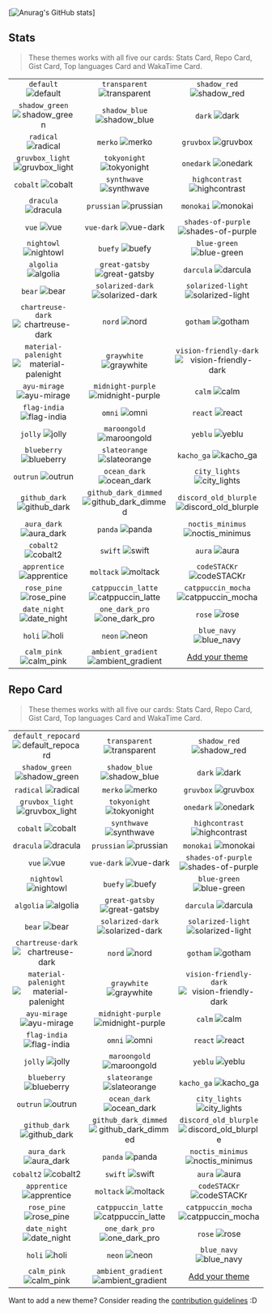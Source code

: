 [![Anurag's GitHub stats](https://github-readme-stats.vercel.app/api?username=vqh20)]

## Stats


> These themes works with all five our cards: Stats Card, Repo Card, Gist Card, Top languages Card and WakaTime Card.

| | | |
| :--: | :--: | :--: |
| `default` ![default][default] | `transparent` ![transparent][transparent] | `shadow_red` ![shadow_red][shadow_red] |
| `shadow_green` ![shadow_green][shadow_green] | `shadow_blue` ![shadow_blue][shadow_blue] | `dark` ![dark][dark] |
| `radical` ![radical][radical] | `merko` ![merko][merko] | `gruvbox` ![gruvbox][gruvbox] |
| `gruvbox_light` ![gruvbox_light][gruvbox_light] | `tokyonight` ![tokyonight][tokyonight] | `onedark` ![onedark][onedark] |
| `cobalt` ![cobalt][cobalt] | `synthwave` ![synthwave][synthwave] | `highcontrast` ![highcontrast][highcontrast] |
| `dracula` ![dracula][dracula] | `prussian` ![prussian][prussian] | `monokai` ![monokai][monokai] |
| `vue` ![vue][vue] | `vue-dark` ![vue-dark][vue-dark] | `shades-of-purple` ![shades-of-purple][shades-of-purple] |
| `nightowl` ![nightowl][nightowl] | `buefy` ![buefy][buefy] | `blue-green` ![blue-green][blue-green] |
| `algolia` ![algolia][algolia] | `great-gatsby` ![great-gatsby][great-gatsby] | `darcula` ![darcula][darcula] |
| `bear` ![bear][bear] | `solarized-dark` ![solarized-dark][solarized-dark] | `solarized-light` ![solarized-light][solarized-light] |
| `chartreuse-dark` ![chartreuse-dark][chartreuse-dark] | `nord` ![nord][nord] | `gotham` ![gotham][gotham] |
| `material-palenight` ![material-palenight][material-palenight] | `graywhite` ![graywhite][graywhite] | `vision-friendly-dark` ![vision-friendly-dark][vision-friendly-dark] |
| `ayu-mirage` ![ayu-mirage][ayu-mirage] | `midnight-purple` ![midnight-purple][midnight-purple] | `calm` ![calm][calm] |
| `flag-india` ![flag-india][flag-india] | `omni` ![omni][omni] | `react` ![react][react] |
| `jolly` ![jolly][jolly] | `maroongold` ![maroongold][maroongold] | `yeblu` ![yeblu][yeblu] |
| `blueberry` ![blueberry][blueberry] | `slateorange` ![slateorange][slateorange] | `kacho_ga` ![kacho_ga][kacho_ga] |
| `outrun` ![outrun][outrun] | `ocean_dark` ![ocean_dark][ocean_dark] | `city_lights` ![city_lights][city_lights] |
| `github_dark` ![github_dark][github_dark] | `github_dark_dimmed` ![github_dark_dimmed][github_dark_dimmed] | `discord_old_blurple` ![discord_old_blurple][discord_old_blurple] |
| `aura_dark` ![aura_dark][aura_dark] | `panda` ![panda][panda] | `noctis_minimus` ![noctis_minimus][noctis_minimus] |
| `cobalt2` ![cobalt2][cobalt2] | `swift` ![swift][swift] | `aura` ![aura][aura] |
| `apprentice` ![apprentice][apprentice] | `moltack` ![moltack][moltack] | `codeSTACKr` ![codeSTACKr][codeSTACKr] |
| `rose_pine` ![rose_pine][rose_pine] | `catppuccin_latte` ![catppuccin_latte][catppuccin_latte] | `catppuccin_mocha` ![catppuccin_mocha][catppuccin_mocha] |
| `date_night` ![date_night][date_night] | `one_dark_pro` ![one_dark_pro][one_dark_pro] | `rose` ![rose][rose] |
| `holi` ![holi][holi] | `neon` ![neon][neon] | `blue_navy` ![blue_navy][blue_navy] |
| `calm_pink` ![calm_pink][calm_pink] | `ambient_gradient` ![ambient_gradient][ambient_gradient] | [Add your theme][add-theme] |

## Repo Card

> These themes works with all five our cards: Stats Card, Repo Card, Gist Card, Top languages Card and WakaTime Card.

| | | |
| :--: | :--: | :--: |
| `default_repocard` ![default_repocard][default_repocard_repo] | `transparent` ![transparent][transparent_repo] | `shadow_red` ![shadow_red][shadow_red_repo] |
| `shadow_green` ![shadow_green][shadow_green_repo] | `shadow_blue` ![shadow_blue][shadow_blue_repo] | `dark` ![dark][dark_repo] |
| `radical` ![radical][radical_repo] | `merko` ![merko][merko_repo] | `gruvbox` ![gruvbox][gruvbox_repo] |
| `gruvbox_light` ![gruvbox_light][gruvbox_light_repo] | `tokyonight` ![tokyonight][tokyonight_repo] | `onedark` ![onedark][onedark_repo] |
| `cobalt` ![cobalt][cobalt_repo] | `synthwave` ![synthwave][synthwave_repo] | `highcontrast` ![highcontrast][highcontrast_repo] |
| `dracula` ![dracula][dracula_repo] | `prussian` ![prussian][prussian_repo] | `monokai` ![monokai][monokai_repo] |
| `vue` ![vue][vue_repo] | `vue-dark` ![vue-dark][vue-dark_repo] | `shades-of-purple` ![shades-of-purple][shades-of-purple_repo] |
| `nightowl` ![nightowl][nightowl_repo] | `buefy` ![buefy][buefy_repo] | `blue-green` ![blue-green][blue-green_repo] |
| `algolia` ![algolia][algolia_repo] | `great-gatsby` ![great-gatsby][great-gatsby_repo] | `darcula` ![darcula][darcula_repo] |
| `bear` ![bear][bear_repo] | `solarized-dark` ![solarized-dark][solarized-dark_repo] | `solarized-light` ![solarized-light][solarized-light_repo] |
| `chartreuse-dark` ![chartreuse-dark][chartreuse-dark_repo] | `nord` ![nord][nord_repo] | `gotham` ![gotham][gotham_repo] |
| `material-palenight` ![material-palenight][material-palenight_repo] | `graywhite` ![graywhite][graywhite_repo] | `vision-friendly-dark` ![vision-friendly-dark][vision-friendly-dark_repo] |
| `ayu-mirage` ![ayu-mirage][ayu-mirage_repo] | `midnight-purple` ![midnight-purple][midnight-purple_repo] | `calm` ![calm][calm_repo] |
| `flag-india` ![flag-india][flag-india_repo] | `omni` ![omni][omni_repo] | `react` ![react][react_repo] |
| `jolly` ![jolly][jolly_repo] | `maroongold` ![maroongold][maroongold_repo] | `yeblu` ![yeblu][yeblu_repo] |
| `blueberry` ![blueberry][blueberry_repo] | `slateorange` ![slateorange][slateorange_repo] | `kacho_ga` ![kacho_ga][kacho_ga_repo] |
| `outrun` ![outrun][outrun_repo] | `ocean_dark` ![ocean_dark][ocean_dark_repo] | `city_lights` ![city_lights][city_lights_repo] |
| `github_dark` ![github_dark][github_dark_repo] | `github_dark_dimmed` ![github_dark_dimmed][github_dark_dimmed_repo] | `discord_old_blurple` ![discord_old_blurple][discord_old_blurple_repo] |
| `aura_dark` ![aura_dark][aura_dark_repo] | `panda` ![panda][panda_repo] | `noctis_minimus` ![noctis_minimus][noctis_minimus_repo] |
| `cobalt2` ![cobalt2][cobalt2_repo] | `swift` ![swift][swift_repo] | `aura` ![aura][aura_repo] |
| `apprentice` ![apprentice][apprentice_repo] | `moltack` ![moltack][moltack_repo] | `codeSTACKr` ![codeSTACKr][codeSTACKr_repo] |
| `rose_pine` ![rose_pine][rose_pine_repo] | `catppuccin_latte` ![catppuccin_latte][catppuccin_latte_repo] | `catppuccin_mocha` ![catppuccin_mocha][catppuccin_mocha_repo] |
| `date_night` ![date_night][date_night_repo] | `one_dark_pro` ![one_dark_pro][one_dark_pro_repo] | `rose` ![rose][rose_repo] |
| `holi` ![holi][holi_repo] | `neon` ![neon][neon_repo] | `blue_navy` ![blue_navy][blue_navy_repo] |
| `calm_pink` ![calm_pink][calm_pink_repo] | `ambient_gradient` ![ambient_gradient][ambient_gradient_repo] | [Add your theme][add-theme] |


[default]: https://github-readme-stats.vercel.app/api?username=vqh20&show_icons=true&hide=contribs,prs&cache_seconds=86400&theme=default
[default_repocard]: https://github-readme-stats.vercel.app/api?username=anuraghazra&show_icons=true&hide=contribs,prs&cache_seconds=86400&theme=default_repocard
[transparent]: https://github-readme-stats.vercel.app/api?username=anuraghazra&show_icons=true&hide=contribs,prs&cache_seconds=86400&theme=transparent
[shadow_red]: https://github-readme-stats.vercel.app/api?username=anuraghazra&show_icons=true&hide=contribs,prs&cache_seconds=86400&theme=shadow_red
[shadow_green]: https://github-readme-stats.vercel.app/api?username=anuraghazra&show_icons=true&hide=contribs,prs&cache_seconds=86400&theme=shadow_green
[shadow_blue]: https://github-readme-stats.vercel.app/api?username=anuraghazra&show_icons=true&hide=contribs,prs&cache_seconds=86400&theme=shadow_blue
[dark]: https://github-readme-stats.vercel.app/api?username=anuraghazra&show_icons=true&hide=contribs,prs&cache_seconds=86400&theme=dark
[radical]: https://github-readme-stats.vercel.app/api?username=anuraghazra&show_icons=true&hide=contribs,prs&cache_seconds=86400&theme=radical
[merko]: https://github-readme-stats.vercel.app/api?username=anuraghazra&show_icons=true&hide=contribs,prs&cache_seconds=86400&theme=merko
[gruvbox]: https://github-readme-stats.vercel.app/api?username=anuraghazra&show_icons=true&hide=contribs,prs&cache_seconds=86400&theme=gruvbox
[gruvbox_light]: https://github-readme-stats.vercel.app/api?username=anuraghazra&show_icons=true&hide=contribs,prs&cache_seconds=86400&theme=gruvbox_light
[tokyonight]: https://github-readme-stats.vercel.app/api?username=anuraghazra&show_icons=true&hide=contribs,prs&cache_seconds=86400&theme=tokyonight
[onedark]: https://github-readme-stats.vercel.app/api?username=anuraghazra&show_icons=true&hide=contribs,prs&cache_seconds=86400&theme=onedark
[cobalt]: https://github-readme-stats.vercel.app/api?username=anuraghazra&show_icons=true&hide=contribs,prs&cache_seconds=86400&theme=cobalt
[synthwave]: https://github-readme-stats.vercel.app/api?username=anuraghazra&show_icons=true&hide=contribs,prs&cache_seconds=86400&theme=synthwave
[highcontrast]: https://github-readme-stats.vercel.app/api?username=anuraghazra&show_icons=true&hide=contribs,prs&cache_seconds=86400&theme=highcontrast
[dracula]: https://github-readme-stats.vercel.app/api?username=anuraghazra&show_icons=true&hide=contribs,prs&cache_seconds=86400&theme=dracula
[prussian]: https://github-readme-stats.vercel.app/api?username=anuraghazra&show_icons=true&hide=contribs,prs&cache_seconds=86400&theme=prussian
[monokai]: https://github-readme-stats.vercel.app/api?username=anuraghazra&show_icons=true&hide=contribs,prs&cache_seconds=86400&theme=monokai
[vue]: https://github-readme-stats.vercel.app/api?username=anuraghazra&show_icons=true&hide=contribs,prs&cache_seconds=86400&theme=vue
[vue-dark]: https://github-readme-stats.vercel.app/api?username=anuraghazra&show_icons=true&hide=contribs,prs&cache_seconds=86400&theme=vue-dark
[shades-of-purple]: https://github-readme-stats.vercel.app/api?username=anuraghazra&show_icons=true&hide=contribs,prs&cache_seconds=86400&theme=shades-of-purple
[nightowl]: https://github-readme-stats.vercel.app/api?username=anuraghazra&show_icons=true&hide=contribs,prs&cache_seconds=86400&theme=nightowl
[buefy]: https://github-readme-stats.vercel.app/api?username=anuraghazra&show_icons=true&hide=contribs,prs&cache_seconds=86400&theme=buefy
[blue-green]: https://github-readme-stats.vercel.app/api?username=anuraghazra&show_icons=true&hide=contribs,prs&cache_seconds=86400&theme=blue-green
[algolia]: https://github-readme-stats.vercel.app/api?username=anuraghazra&show_icons=true&hide=contribs,prs&cache_seconds=86400&theme=algolia
[great-gatsby]: https://github-readme-stats.vercel.app/api?username=anuraghazra&show_icons=true&hide=contribs,prs&cache_seconds=86400&theme=great-gatsby
[darcula]: https://github-readme-stats.vercel.app/api?username=anuraghazra&show_icons=true&hide=contribs,prs&cache_seconds=86400&theme=darcula
[bear]: https://github-readme-stats.vercel.app/api?username=anuraghazra&show_icons=true&hide=contribs,prs&cache_seconds=86400&theme=bear
[solarized-dark]: https://github-readme-stats.vercel.app/api?username=anuraghazra&show_icons=true&hide=contribs,prs&cache_seconds=86400&theme=solarized-dark
[solarized-light]: https://github-readme-stats.vercel.app/api?username=anuraghazra&show_icons=true&hide=contribs,prs&cache_seconds=86400&theme=solarized-light
[chartreuse-dark]: https://github-readme-stats.vercel.app/api?username=anuraghazra&show_icons=true&hide=contribs,prs&cache_seconds=86400&theme=chartreuse-dark
[nord]: https://github-readme-stats.vercel.app/api?username=anuraghazra&show_icons=true&hide=contribs,prs&cache_seconds=86400&theme=nord
[gotham]: https://github-readme-stats.vercel.app/api?username=anuraghazra&show_icons=true&hide=contribs,prs&cache_seconds=86400&theme=gotham
[material-palenight]: https://github-readme-stats.vercel.app/api?username=anuraghazra&show_icons=true&hide=contribs,prs&cache_seconds=86400&theme=material-palenight
[graywhite]: https://github-readme-stats.vercel.app/api?username=anuraghazra&show_icons=true&hide=contribs,prs&cache_seconds=86400&theme=graywhite
[vision-friendly-dark]: https://github-readme-stats.vercel.app/api?username=anuraghazra&show_icons=true&hide=contribs,prs&cache_seconds=86400&theme=vision-friendly-dark
[ayu-mirage]: https://github-readme-stats.vercel.app/api?username=anuraghazra&show_icons=true&hide=contribs,prs&cache_seconds=86400&theme=ayu-mirage
[midnight-purple]: https://github-readme-stats.vercel.app/api?username=anuraghazra&show_icons=true&hide=contribs,prs&cache_seconds=86400&theme=midnight-purple
[calm]: https://github-readme-stats.vercel.app/api?username=anuraghazra&show_icons=true&hide=contribs,prs&cache_seconds=86400&theme=calm
[flag-india]: https://github-readme-stats.vercel.app/api?username=anuraghazra&show_icons=true&hide=contribs,prs&cache_seconds=86400&theme=flag-india
[omni]: https://github-readme-stats.vercel.app/api?username=anuraghazra&show_icons=true&hide=contribs,prs&cache_seconds=86400&theme=omni
[react]: https://github-readme-stats.vercel.app/api?username=anuraghazra&show_icons=true&hide=contribs,prs&cache_seconds=86400&theme=react
[jolly]: https://github-readme-stats.vercel.app/api?username=anuraghazra&show_icons=true&hide=contribs,prs&cache_seconds=86400&theme=jolly
[maroongold]: https://github-readme-stats.vercel.app/api?username=anuraghazra&show_icons=true&hide=contribs,prs&cache_seconds=86400&theme=maroongold
[yeblu]: https://github-readme-stats.vercel.app/api?username=anuraghazra&show_icons=true&hide=contribs,prs&cache_seconds=86400&theme=yeblu
[blueberry]: https://github-readme-stats.vercel.app/api?username=anuraghazra&show_icons=true&hide=contribs,prs&cache_seconds=86400&theme=blueberry
[slateorange]: https://github-readme-stats.vercel.app/api?username=anuraghazra&show_icons=true&hide=contribs,prs&cache_seconds=86400&theme=slateorange
[kacho_ga]: https://github-readme-stats.vercel.app/api?username=anuraghazra&show_icons=true&hide=contribs,prs&cache_seconds=86400&theme=kacho_ga
[outrun]: https://github-readme-stats.vercel.app/api?username=anuraghazra&show_icons=true&hide=contribs,prs&cache_seconds=86400&theme=outrun
[ocean_dark]: https://github-readme-stats.vercel.app/api?username=anuraghazra&show_icons=true&hide=contribs,prs&cache_seconds=86400&theme=ocean_dark
[city_lights]: https://github-readme-stats.vercel.app/api?username=anuraghazra&show_icons=true&hide=contribs,prs&cache_seconds=86400&theme=city_lights
[github_dark]: https://github-readme-stats.vercel.app/api?username=anuraghazra&show_icons=true&hide=contribs,prs&cache_seconds=86400&theme=github_dark
[github_dark_dimmed]: https://github-readme-stats.vercel.app/api?username=anuraghazra&show_icons=true&hide=contribs,prs&cache_seconds=86400&theme=github_dark_dimmed
[discord_old_blurple]: https://github-readme-stats.vercel.app/api?username=anuraghazra&show_icons=true&hide=contribs,prs&cache_seconds=86400&theme=discord_old_blurple
[aura_dark]: https://github-readme-stats.vercel.app/api?username=anuraghazra&show_icons=true&hide=contribs,prs&cache_seconds=86400&theme=aura_dark
[panda]: https://github-readme-stats.vercel.app/api?username=anuraghazra&show_icons=true&hide=contribs,prs&cache_seconds=86400&theme=panda
[noctis_minimus]: https://github-readme-stats.vercel.app/api?username=anuraghazra&show_icons=true&hide=contribs,prs&cache_seconds=86400&theme=noctis_minimus
[cobalt2]: https://github-readme-stats.vercel.app/api?username=anuraghazra&show_icons=true&hide=contribs,prs&cache_seconds=86400&theme=cobalt2
[swift]: https://github-readme-stats.vercel.app/api?username=anuraghazra&show_icons=true&hide=contribs,prs&cache_seconds=86400&theme=swift
[aura]: https://github-readme-stats.vercel.app/api?username=anuraghazra&show_icons=true&hide=contribs,prs&cache_seconds=86400&theme=aura
[apprentice]: https://github-readme-stats.vercel.app/api?username=anuraghazra&show_icons=true&hide=contribs,prs&cache_seconds=86400&theme=apprentice
[moltack]: https://github-readme-stats.vercel.app/api?username=anuraghazra&show_icons=true&hide=contribs,prs&cache_seconds=86400&theme=moltack
[codeSTACKr]: https://github-readme-stats.vercel.app/api?username=anuraghazra&show_icons=true&hide=contribs,prs&cache_seconds=86400&theme=codeSTACKr
[rose_pine]: https://github-readme-stats.vercel.app/api?username=anuraghazra&show_icons=true&hide=contribs,prs&cache_seconds=86400&theme=rose_pine
[catppuccin_latte]: https://github-readme-stats.vercel.app/api?username=anuraghazra&show_icons=true&hide=contribs,prs&cache_seconds=86400&theme=catppuccin_latte
[catppuccin_mocha]: https://github-readme-stats.vercel.app/api?username=anuraghazra&show_icons=true&hide=contribs,prs&cache_seconds=86400&theme=catppuccin_mocha
[date_night]: https://github-readme-stats.vercel.app/api?username=anuraghazra&show_icons=true&hide=contribs,prs&cache_seconds=86400&theme=date_night
[one_dark_pro]: https://github-readme-stats.vercel.app/api?username=anuraghazra&show_icons=true&hide=contribs,prs&cache_seconds=86400&theme=one_dark_pro
[rose]: https://github-readme-stats.vercel.app/api?username=anuraghazra&show_icons=true&hide=contribs,prs&cache_seconds=86400&theme=rose
[holi]: https://github-readme-stats.vercel.app/api?username=anuraghazra&show_icons=true&hide=contribs,prs&cache_seconds=86400&theme=holi
[neon]: https://github-readme-stats.vercel.app/api?username=anuraghazra&show_icons=true&hide=contribs,prs&cache_seconds=86400&theme=neon
[blue_navy]: https://github-readme-stats.vercel.app/api?username=anuraghazra&show_icons=true&hide=contribs,prs&cache_seconds=86400&theme=blue_navy
[calm_pink]: https://github-readme-stats.vercel.app/api?username=anuraghazra&show_icons=true&hide=contribs,prs&cache_seconds=86400&theme=calm_pink
[ambient_gradient]: https://github-readme-stats.vercel.app/api?username=anuraghazra&show_icons=true&hide=contribs,prs&cache_seconds=86400&theme=ambient_gradient


[default_repo]: https://github-readme-stats.vercel.app/api/pin/?username=anuraghazra&repo=github-readme-stats&cache_seconds=86400&theme=default
[default_repocard_repo]: https://github-readme-stats.vercel.app/api/pin/?username=anuraghazra&repo=github-readme-stats&cache_seconds=86400&theme=default_repocard
[transparent_repo]: https://github-readme-stats.vercel.app/api/pin/?username=anuraghazra&repo=github-readme-stats&cache_seconds=86400&theme=transparent
[shadow_red_repo]: https://github-readme-stats.vercel.app/api/pin/?username=anuraghazra&repo=github-readme-stats&cache_seconds=86400&theme=shadow_red
[shadow_green_repo]: https://github-readme-stats.vercel.app/api/pin/?username=anuraghazra&repo=github-readme-stats&cache_seconds=86400&theme=shadow_green
[shadow_blue_repo]: https://github-readme-stats.vercel.app/api/pin/?username=anuraghazra&repo=github-readme-stats&cache_seconds=86400&theme=shadow_blue
[dark_repo]: https://github-readme-stats.vercel.app/api/pin/?username=anuraghazra&repo=github-readme-stats&cache_seconds=86400&theme=dark
[radical_repo]: https://github-readme-stats.vercel.app/api/pin/?username=anuraghazra&repo=github-readme-stats&cache_seconds=86400&theme=radical
[merko_repo]: https://github-readme-stats.vercel.app/api/pin/?username=anuraghazra&repo=github-readme-stats&cache_seconds=86400&theme=merko
[gruvbox_repo]: https://github-readme-stats.vercel.app/api/pin/?username=anuraghazra&repo=github-readme-stats&cache_seconds=86400&theme=gruvbox
[gruvbox_light_repo]: https://github-readme-stats.vercel.app/api/pin/?username=anuraghazra&repo=github-readme-stats&cache_seconds=86400&theme=gruvbox_light
[tokyonight_repo]: https://github-readme-stats.vercel.app/api/pin/?username=anuraghazra&repo=github-readme-stats&cache_seconds=86400&theme=tokyonight
[onedark_repo]: https://github-readme-stats.vercel.app/api/pin/?username=anuraghazra&repo=github-readme-stats&cache_seconds=86400&theme=onedark
[cobalt_repo]: https://github-readme-stats.vercel.app/api/pin/?username=anuraghazra&repo=github-readme-stats&cache_seconds=86400&theme=cobalt
[synthwave_repo]: https://github-readme-stats.vercel.app/api/pin/?username=anuraghazra&repo=github-readme-stats&cache_seconds=86400&theme=synthwave
[highcontrast_repo]: https://github-readme-stats.vercel.app/api/pin/?username=anuraghazra&repo=github-readme-stats&cache_seconds=86400&theme=highcontrast
[dracula_repo]: https://github-readme-stats.vercel.app/api/pin/?username=anuraghazra&repo=github-readme-stats&cache_seconds=86400&theme=dracula
[prussian_repo]: https://github-readme-stats.vercel.app/api/pin/?username=anuraghazra&repo=github-readme-stats&cache_seconds=86400&theme=prussian
[monokai_repo]: https://github-readme-stats.vercel.app/api/pin/?username=anuraghazra&repo=github-readme-stats&cache_seconds=86400&theme=monokai
[vue_repo]: https://github-readme-stats.vercel.app/api/pin/?username=anuraghazra&repo=github-readme-stats&cache_seconds=86400&theme=vue
[vue-dark_repo]: https://github-readme-stats.vercel.app/api/pin/?username=anuraghazra&repo=github-readme-stats&cache_seconds=86400&theme=vue-dark
[shades-of-purple_repo]: https://github-readme-stats.vercel.app/api/pin/?username=anuraghazra&repo=github-readme-stats&cache_seconds=86400&theme=shades-of-purple
[nightowl_repo]: https://github-readme-stats.vercel.app/api/pin/?username=anuraghazra&repo=github-readme-stats&cache_seconds=86400&theme=nightowl
[buefy_repo]: https://github-readme-stats.vercel.app/api/pin/?username=anuraghazra&repo=github-readme-stats&cache_seconds=86400&theme=buefy
[blue-green_repo]: https://github-readme-stats.vercel.app/api/pin/?username=anuraghazra&repo=github-readme-stats&cache_seconds=86400&theme=blue-green
[algolia_repo]: https://github-readme-stats.vercel.app/api/pin/?username=anuraghazra&repo=github-readme-stats&cache_seconds=86400&theme=algolia
[great-gatsby_repo]: https://github-readme-stats.vercel.app/api/pin/?username=anuraghazra&repo=github-readme-stats&cache_seconds=86400&theme=great-gatsby
[darcula_repo]: https://github-readme-stats.vercel.app/api/pin/?username=anuraghazra&repo=github-readme-stats&cache_seconds=86400&theme=darcula
[bear_repo]: https://github-readme-stats.vercel.app/api/pin/?username=anuraghazra&repo=github-readme-stats&cache_seconds=86400&theme=bear
[solarized-dark_repo]: https://github-readme-stats.vercel.app/api/pin/?username=anuraghazra&repo=github-readme-stats&cache_seconds=86400&theme=solarized-dark
[solarized-light_repo]: https://github-readme-stats.vercel.app/api/pin/?username=anuraghazra&repo=github-readme-stats&cache_seconds=86400&theme=solarized-light
[chartreuse-dark_repo]: https://github-readme-stats.vercel.app/api/pin/?username=anuraghazra&repo=github-readme-stats&cache_seconds=86400&theme=chartreuse-dark
[nord_repo]: https://github-readme-stats.vercel.app/api/pin/?username=anuraghazra&repo=github-readme-stats&cache_seconds=86400&theme=nord
[gotham_repo]: https://github-readme-stats.vercel.app/api/pin/?username=anuraghazra&repo=github-readme-stats&cache_seconds=86400&theme=gotham
[material-palenight_repo]: https://github-readme-stats.vercel.app/api/pin/?username=anuraghazra&repo=github-readme-stats&cache_seconds=86400&theme=material-palenight
[graywhite_repo]: https://github-readme-stats.vercel.app/api/pin/?username=anuraghazra&repo=github-readme-stats&cache_seconds=86400&theme=graywhite
[vision-friendly-dark_repo]: https://github-readme-stats.vercel.app/api/pin/?username=anuraghazra&repo=github-readme-stats&cache_seconds=86400&theme=vision-friendly-dark
[ayu-mirage_repo]: https://github-readme-stats.vercel.app/api/pin/?username=anuraghazra&repo=github-readme-stats&cache_seconds=86400&theme=ayu-mirage
[midnight-purple_repo]: https://github-readme-stats.vercel.app/api/pin/?username=anuraghazra&repo=github-readme-stats&cache_seconds=86400&theme=midnight-purple
[calm_repo]: https://github-readme-stats.vercel.app/api/pin/?username=anuraghazra&repo=github-readme-stats&cache_seconds=86400&theme=calm
[flag-india_repo]: https://github-readme-stats.vercel.app/api/pin/?username=anuraghazra&repo=github-readme-stats&cache_seconds=86400&theme=flag-india
[omni_repo]: https://github-readme-stats.vercel.app/api/pin/?username=anuraghazra&repo=github-readme-stats&cache_seconds=86400&theme=omni
[react_repo]: https://github-readme-stats.vercel.app/api/pin/?username=anuraghazra&repo=github-readme-stats&cache_seconds=86400&theme=react
[jolly_repo]: https://github-readme-stats.vercel.app/api/pin/?username=anuraghazra&repo=github-readme-stats&cache_seconds=86400&theme=jolly
[maroongold_repo]: https://github-readme-stats.vercel.app/api/pin/?username=anuraghazra&repo=github-readme-stats&cache_seconds=86400&theme=maroongold
[yeblu_repo]: https://github-readme-stats.vercel.app/api/pin/?username=anuraghazra&repo=github-readme-stats&cache_seconds=86400&theme=yeblu
[blueberry_repo]: https://github-readme-stats.vercel.app/api/pin/?username=anuraghazra&repo=github-readme-stats&cache_seconds=86400&theme=blueberry
[slateorange_repo]: https://github-readme-stats.vercel.app/api/pin/?username=anuraghazra&repo=github-readme-stats&cache_seconds=86400&theme=slateorange
[kacho_ga_repo]: https://github-readme-stats.vercel.app/api/pin/?username=anuraghazra&repo=github-readme-stats&cache_seconds=86400&theme=kacho_ga
[outrun_repo]: https://github-readme-stats.vercel.app/api/pin/?username=anuraghazra&repo=github-readme-stats&cache_seconds=86400&theme=outrun
[ocean_dark_repo]: https://github-readme-stats.vercel.app/api/pin/?username=anuraghazra&repo=github-readme-stats&cache_seconds=86400&theme=ocean_dark
[city_lights_repo]: https://github-readme-stats.vercel.app/api/pin/?username=anuraghazra&repo=github-readme-stats&cache_seconds=86400&theme=city_lights
[github_dark_repo]: https://github-readme-stats.vercel.app/api/pin/?username=anuraghazra&repo=github-readme-stats&cache_seconds=86400&theme=github_dark
[github_dark_dimmed_repo]: https://github-readme-stats.vercel.app/api/pin/?username=anuraghazra&repo=github-readme-stats&cache_seconds=86400&theme=github_dark_dimmed
[discord_old_blurple_repo]: https://github-readme-stats.vercel.app/api/pin/?username=anuraghazra&repo=github-readme-stats&cache_seconds=86400&theme=discord_old_blurple
[aura_dark_repo]: https://github-readme-stats.vercel.app/api/pin/?username=anuraghazra&repo=github-readme-stats&cache_seconds=86400&theme=aura_dark
[panda_repo]: https://github-readme-stats.vercel.app/api/pin/?username=anuraghazra&repo=github-readme-stats&cache_seconds=86400&theme=panda
[noctis_minimus_repo]: https://github-readme-stats.vercel.app/api/pin/?username=anuraghazra&repo=github-readme-stats&cache_seconds=86400&theme=noctis_minimus
[cobalt2_repo]: https://github-readme-stats.vercel.app/api/pin/?username=anuraghazra&repo=github-readme-stats&cache_seconds=86400&theme=cobalt2
[swift_repo]: https://github-readme-stats.vercel.app/api/pin/?username=anuraghazra&repo=github-readme-stats&cache_seconds=86400&theme=swift
[aura_repo]: https://github-readme-stats.vercel.app/api/pin/?username=anuraghazra&repo=github-readme-stats&cache_seconds=86400&theme=aura
[apprentice_repo]: https://github-readme-stats.vercel.app/api/pin/?username=anuraghazra&repo=github-readme-stats&cache_seconds=86400&theme=apprentice
[moltack_repo]: https://github-readme-stats.vercel.app/api/pin/?username=anuraghazra&repo=github-readme-stats&cache_seconds=86400&theme=moltack
[codeSTACKr_repo]: https://github-readme-stats.vercel.app/api/pin/?username=anuraghazra&repo=github-readme-stats&cache_seconds=86400&theme=codeSTACKr
[rose_pine_repo]: https://github-readme-stats.vercel.app/api/pin/?username=anuraghazra&repo=github-readme-stats&cache_seconds=86400&theme=rose_pine
[catppuccin_latte_repo]: https://github-readme-stats.vercel.app/api/pin/?username=anuraghazra&repo=github-readme-stats&cache_seconds=86400&theme=catppuccin_latte
[catppuccin_mocha_repo]: https://github-readme-stats.vercel.app/api/pin/?username=anuraghazra&repo=github-readme-stats&cache_seconds=86400&theme=catppuccin_mocha
[date_night_repo]: https://github-readme-stats.vercel.app/api/pin/?username=anuraghazra&repo=github-readme-stats&cache_seconds=86400&theme=date_night
[one_dark_pro_repo]: https://github-readme-stats.vercel.app/api/pin/?username=anuraghazra&repo=github-readme-stats&cache_seconds=86400&theme=one_dark_pro
[rose_repo]: https://github-readme-stats.vercel.app/api/pin/?username=anuraghazra&repo=github-readme-stats&cache_seconds=86400&theme=rose
[holi_repo]: https://github-readme-stats.vercel.app/api/pin/?username=anuraghazra&repo=github-readme-stats&cache_seconds=86400&theme=holi
[neon_repo]: https://github-readme-stats.vercel.app/api/pin/?username=anuraghazra&repo=github-readme-stats&cache_seconds=86400&theme=neon
[blue_navy_repo]: https://github-readme-stats.vercel.app/api/pin/?username=anuraghazra&repo=github-readme-stats&cache_seconds=86400&theme=blue_navy
[calm_pink_repo]: https://github-readme-stats.vercel.app/api/pin/?username=anuraghazra&repo=github-readme-stats&cache_seconds=86400&theme=calm_pink
[ambient_gradient_repo]: https://github-readme-stats.vercel.app/api/pin/?username=anuraghazra&repo=github-readme-stats&cache_seconds=86400&theme=ambient_gradient


[add-theme]: https://github.com/anuraghazra/github-readme-stats/edit/master/themes/index.js

Want to add a new theme? Consider reading the [contribution guidelines](../CONTRIBUTING.md#themes-contribution) :D
